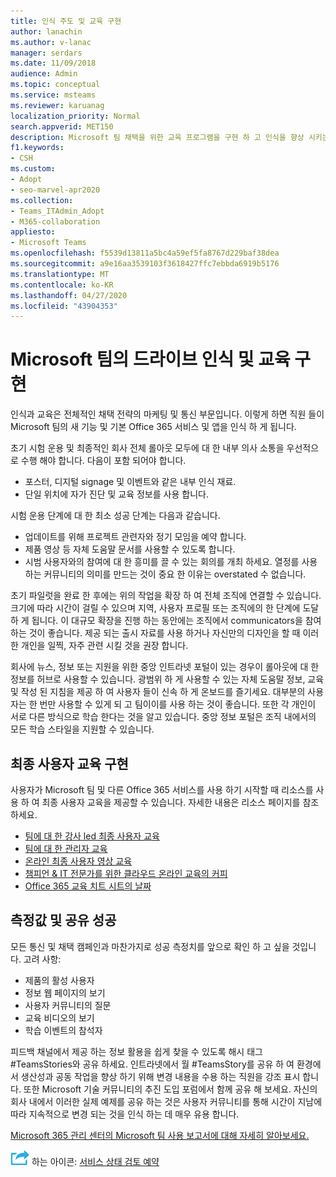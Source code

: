 ```yaml
---
title: 인식 주도 및 교육 구현
author: lanachin
ms.author: v-lanac
manager: serdars
ms.date: 11/09/2018
audience: Admin
ms.topic: conceptual
ms.service: msteams
ms.reviewer: karuanag
localization_priority: Normal
search.appverid: MET150
description: Microsoft 팀 채택을 위한 교육 프로그램을 구현 하 고 인식을 향상 시키는 방법에 대해 알아봅니다.
f1.keywords:
- CSH
ms.custom:
- Adopt
- seo-marvel-apr2020
ms.collection:
- Teams_ITAdmin_Adopt
- M365-collaboration
appliesto:
- Microsoft Teams
ms.openlocfilehash: f5539d13811a5bc4a59ef5fa8767d229baf38dea
ms.sourcegitcommit: a9e16aa3539103f3618427ffc7ebbda6919b5176
ms.translationtype: MT
ms.contentlocale: ko-KR
ms.lasthandoff: 04/27/2020
ms.locfileid: "43904353"
---
```

# <a name="drive-awareness-and-implement-training-for-microsoft-teams"></a>Microsoft 팀의 드라이브 인식 및 교육 구현

인식과 교육은 전체적인 채택 전략의 마케팅 및 통신 부문입니다. 이렇게 하면 직원 들이 Microsoft 팀의 새 기능 및 기본 Office 365 서비스 및 앱을 인식 하 게 됩니다.
   
초기 시험 운용 및 최종적인 회사 전체 롤아웃 모두에 대 한 내부 의사 소통을 우선적으로 수행 해야 합니다. 다음이 포함 되어야 합니다.

- 포스터, 디지털 signage 및 이벤트와 같은 내부 인식 재료.
- 단일 위치에 자가 진단 및 교육 정보를 사용 합니다.

시험 운용 단계에 대 한 최소 성공 단계는 다음과 같습니다.

- 업데이트를 위해 프로젝트 관련자와 정기 모임을 예약 합니다.
- 제품 영상 등 자체 도움말 문서를 사용할 수 있도록 합니다.
- 시범 사용자와의 참여에 대 한 흥미를 끌 수 있는 회의를 개최 하세요. 열정를 사용 하는 커뮤니티의 의미를 만드는 것이 중요 한 이유는 overstated 수 없습니다.

초기 파일럿을 완료 한 후에는 위의 작업을 확장 하 여 전체 조직에 연결할 수 있습니다. 크기에 따라 시간이 걸릴 수 있으며 지역, 사용자 프로필 또는 조직에의 한 단계에 도달 하 게 됩니다. 이 대규모 확장을 진행 하는 동안에는 조직에서 communicators을 참여 하는 것이 좋습니다. 제공 되는 출시 자료를 사용 하거나 자신만의 디자인을 할 때 이러한 개인을 일찍, 자주 관련 시킬 것을 권장 합니다.

회사에 뉴스, 정보 또는 지원을 위한 중앙 인트라넷 포털이 있는 경우이 롤아웃에 대 한 정보를 허브로 사용할 수 있습니다. 광범위 하 게 사용할 수 있는 자체 도움말 정보, 교육 및 작성 된 지침을 제공 하 여 사용자 들이 신속 하 게 온보드를 즐기세요. 대부분의 사용자는 한 번만 사용할 수 있게 되 고 팀이이를 사용 하는 것이 좋습니다. 또한 각 개인이 서로 다른 방식으로 학습 한다는 것을 알고 있습니다. 중앙 정보 포털은 조직 내에서의 모든 학습 스타일을 지원할 수 있습니다.

## <a name="implement-end-user-training"></a>최종 사용자 교육 구현

사용자가 Microsoft 팀 및 다른 Office 365 서비스를 사용 하기 시작할 때 리소스를 사용 하 여 최종 사용자 교육을 제공할 수 있습니다. 자세한 내용은 리소스 페이지를 참조 하세요.

- [팀에 대 한 강사 led 최종 사용자 교육](instructor-led-training-teams-landing-page.md)
- [팀에 대 한 관리자 교육](itadmin-readiness.md)
- [온라인 최종 사용자 영상 교육](https://support.office.com/article/microsoft-teams-video-training-4f108e54-240b-4351-8084-b1089f0d21d7)
- [챔피언 & IT 전문가를 위한 클라우드 온라인 교육의 커피](https://aka.ms/CoffeeintheCloud) 
- [Office 365 교육 치트 시트의 날짜](https://aka.ms/O365AdoptionTools)

## <a name="measure-and-share-success"></a>측정값 및 공유 성공

모든 통신 및 채택 캠페인과 마찬가지로 성공 측정치를 앞으로 확인 하 고 싶을 것입니다. 고려 사항:

- 제품의 활성 사용자
- 정보 웹 페이지의 보기
- 사용자 커뮤니티의 질문
- 교육 비디오의 보기
- 학습 이벤트의 참석자

피드백 채널에서 제공 하는 정보 활용을 쉽게 찾을 수 있도록 해시 태그 #TeamsStories와 공유 하세요. 인트라넷에서 월 #TeamsStory를 공유 하 여 환경에서 생산성과 공동 작업을 향상 하기 위해 변경 내용을 수용 하는 직원을 강조 표시 합니다. 또한 Microsoft 기술 커뮤니티의 추진 도입 포럼에서 함께 공유 해 보세요. 자신의 회사 내에서 이러한 실제 예제를 공유 하는 것은 사용자 커뮤니티를 통해 시간이 지남에 따라 지속적으로 변경 되는 것을 인식 하는 데 매우 유용 합니다.

[Microsoft 365 관리 센터의 Microsoft 팀 사용 보고서에 대해 자세히 알아보세요.](teams-activity-reports.md)

![다음 단계를 설명](media/teams-adoption-next-icon.png) 하는 아이콘: [서비스 상태 검토 예약](teams-adoption-schedule-service-health-reviews.md)
